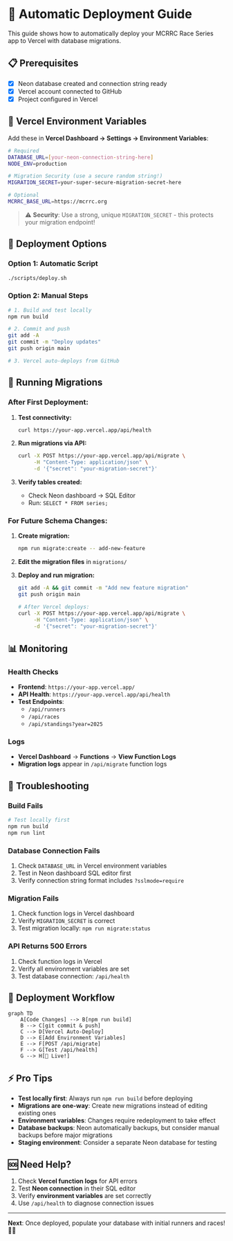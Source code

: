 # 🚀 Automatic Deployment Guide

This guide shows how to automatically deploy your MCRRC Race Series app to Vercel with database migrations.

## 📋 **Prerequisites**

- [x] Neon database created and connection string ready
- [x] Vercel account connected to GitHub
- [x] Project configured in Vercel

## 🔧 **Vercel Environment Variables**

Add these in **Vercel Dashboard → Settings → Environment Variables**:

```bash
# Required
DATABASE_URL=[your-neon-connection-string-here]
NODE_ENV=production

# Migration Security (use a secure random string!)
MIGRATION_SECRET=your-super-secure-migration-secret-here

# Optional
MCRRC_BASE_URL=https://mcrrc.org
```

> ⚠️ **Security**: Use a strong, unique `MIGRATION_SECRET` - this protects your migration endpoint!

## 🚀 **Deployment Options**

### **Option 1: Automatic Script** 
```bash
./scripts/deploy.sh
```

### **Option 2: Manual Steps**
```bash
# 1. Build and test locally
npm run build

# 2. Commit and push
git add -A
git commit -m "Deploy updates"
git push origin main

# 3. Vercel auto-deploys from GitHub
```

## 🔄 **Running Migrations**

### **After First Deployment:**

1. **Test connectivity:**
   ```bash
   curl https://your-app.vercel.app/api/health
   ```

2. **Run migrations via API:**
   ```bash
   curl -X POST https://your-app.vercel.app/api/migrate \
        -H "Content-Type: application/json" \
        -d '{"secret": "your-migration-secret"}'
   ```

3. **Verify tables created:**
   - Check Neon dashboard → SQL Editor
   - Run: `SELECT * FROM series;`

### **For Future Schema Changes:**

1. **Create migration:**
   ```bash
   npm run migrate:create -- add-new-feature
   ```

2. **Edit the migration files** in `migrations/`

3. **Deploy and run migration:**
   ```bash
   git add -A && git commit -m "Add new feature migration"
   git push origin main
   
   # After Vercel deploys:
   curl -X POST https://your-app.vercel.app/api/migrate \
        -H "Content-Type: application/json" \
        -d '{"secret": "your-migration-secret"}'
   ```

## 📊 **Monitoring**

### **Health Checks**
- **Frontend**: `https://your-app.vercel.app/`
- **API Health**: `https://your-app.vercel.app/api/health`
- **Test Endpoints**: 
  - `/api/runners`
  - `/api/races`
  - `/api/standings?year=2025`

### **Logs**
- **Vercel Dashboard** → **Functions** → **View Function Logs**
- **Migration logs** appear in `/api/migrate` function logs

## 🔧 **Troubleshooting**

### **Build Fails**
```bash
# Test locally first
npm run build
npm run lint
```

### **Database Connection Fails**
1. Check `DATABASE_URL` in Vercel environment variables
2. Test in Neon dashboard SQL editor first
3. Verify connection string format includes `?sslmode=require`

### **Migration Fails**  
1. Check function logs in Vercel dashboard
2. Verify `MIGRATION_SECRET` is correct
3. Test migration locally: `npm run migrate:status`

### **API Returns 500 Errors**
1. Check function logs in Vercel
2. Verify all environment variables are set
3. Test database connection: `/api/health`

## 🎯 **Deployment Workflow**

```mermaid
graph TD
    A[Code Changes] --> B[npm run build]
    B --> C[git commit & push]
    C --> D[Vercel Auto-Deploy]
    D --> E[Add Environment Variables]
    E --> F[POST /api/migrate]
    F --> G[Test /api/health]
    G --> H[🎉 Live!]
```

## ⚡ **Pro Tips**

- **Test locally first**: Always run `npm run build` before deploying
- **Migrations are one-way**: Create new migrations instead of editing existing ones
- **Environment variables**: Changes require redeployment to take effect
- **Database backups**: Neon automatically backups, but consider manual backups before major migrations
- **Staging environment**: Consider a separate Neon database for testing

## 🆘 **Need Help?**

1. Check **Vercel function logs** for API errors
2. Test **Neon connection** in their SQL editor
3. Verify **environment variables** are set correctly
4. Use `/api/health` to diagnose connection issues

---

**Next**: Once deployed, populate your database with initial runners and races! 🏃‍♂️
